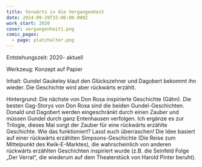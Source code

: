 ```yaml
---
title: Vorwärts in die Vergangenheit
date: 2024-09-29T15:06:00.000Z
work_start: 2020
cover: vergangenheit1.png
comic_pages:
  - page: platzhalter.png
---
```



Entstehungszeit: 2020- aktuell

Werkzeug: Konzept auf Papier

Inhalt: Gundel Gaukeley klaut den Glückszehner und Dagobert bekommt ihn wieder. Die Geschichte wird aber rückwärts erzählt.

Hintergrund: Die nächste von Don Rosa inspirierte Geschichte (Gähn). Die besten Gag-Storys von Don Rosa sind die beiden Gundel-Geschichten. Donald und Dagobert werden eingeschränkt durch einen Zauber und müssen Gundel durch ganz Entenhausen verfolgen. Ich ergänze es zur Trilogie, dieses Mal sorgt der Zauber für eine rückwärts erzählte Geschichte. Wie das funktioniert? Lasst euch überraschen! Die Idee basiert auf einer rückwärts erzählten Simpsons-Geschichte (Die Reise zum Mittelpunkt des Kwik-E-Marktes), die wahrscheinlich von anderen rückwärts erzählten Geschichten inspiriert wurde (z.B. die Seinfeld Folge „Der Verrat“, die wiederum auf dem Theaterstück von Harold Pinter beruht).
